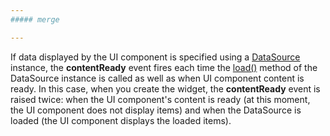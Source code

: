 ```yaml
---
##### merge

---
```

If data displayed by the UI component is specified using a [DataSource](/api-reference/30%20Data%20Layer/DataSource '/Documentation/ApiReference/Data_Layer/DataSource/') instance, the **contentReady** event fires each time the [load()](/api-reference/30%20Data%20Layer/DataSource/3%20Methods/load().md '/Documentation/ApiReference/Data_Layer/DataSource/Methods/#load') method of the DataSource instance is called as well as when UI component content is ready. In this case, when you create the widget, the **contentReady** event is raised twice: when the UI component's content is ready (at this moment, the UI component does not display items) and when the DataSource is loaded (the UI component displays the loaded items).